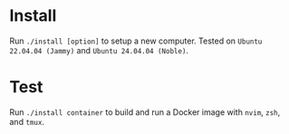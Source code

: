 # Install

Run `./install [option]` to setup a new computer. Tested on `Ubuntu 22.04.04 (Jammy)` and `Ubuntu 24.04.04 (Noble)`.

# Test

Run `./install container` to build and run a Docker image with `nvim`, `zsh`, and `tmux`.
